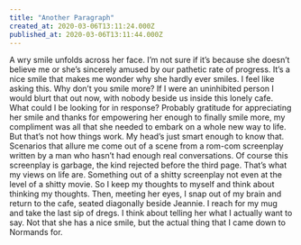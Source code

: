 ```yaml
---
title: "Another Paragraph"
created_at: 2020-03-06T13:11:24.000Z
published_at: 2020-03-06T13:11:44.000Z
---
```

A wry smile unfolds across her face. I’m not sure if it’s because she doesn’t believe me or she’s sincerely amused by our pathetic rate of progress. It’s a nice smile that makes me wonder why she hardly ever smiles. I feel like asking this. Why don’t you smile more? If I were an uninhibited person I would blurt that out now, with nobody beside us inside this lonely cafe. What could I be looking for in response? Probably gratitude for appreciating her smile and thanks for empowering her enough to finally smile more, my compliment was all that she needed to embark on a whole new way to life. But that’s not how things work. My head’s just smart enough to know that. Scenarios that allure me come out of a scene from a rom-com screenplay written by a man who hasn’t had enough real conversations. Of course this screenplay is garbage, the kind rejected before the third page. That’s what my views on life are. Something out of a shitty screenplay not even at the level of a shitty movie. So I keep my thoughts to myself and think about thinking my thoughts. Then, meeting her eyes, I snap out of my brain and return to the cafe, seated diagonally beside Jeannie. I reach for my mug and take the last sip of dregs. I think about telling her what I actually want to say. Not that she has a nice smile, but the actual thing that I came down to Normands for.
